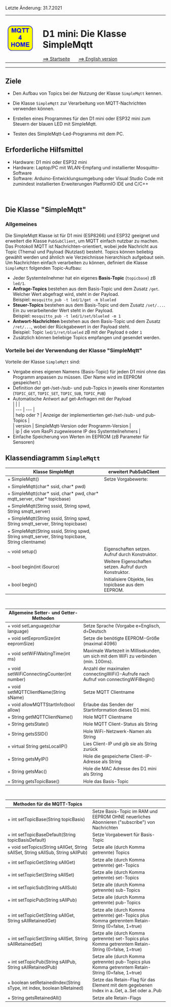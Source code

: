Letzte &Auml;nderung: 31.7.2021   
<table><tr><td><img src="logo/mqtt4home_96.png"></img></td><td>&nbsp;</td><td>
<h1>D1 mini: Die Klasse SimpleMqtt</h1>
<a href="../liesmich.md">==> Startseite</a> &nbsp; &nbsp; &nbsp; 
<a href="m4h202_D1SimpleMqtt_e.md">==> English version</a> &nbsp; &nbsp; &nbsp; 
</td></tr></table><hr>

## Ziele
* Den Aufbau von Topics bei der Nutzung der Klasse `SimpleMqtt` kennen.
* Die Klasse `SimpleMqtt` zur Verarbeitung von MQTT-Nachrichten verwenden können.

* Erstellen eines Programmes f&uuml;r den D1 mini oder ESP32 mini zum Steuern der blauen LED mit SimpleMqtt.
* Testen des SimpleMqtt-Led-Programms mit dem PC.

## Erforderliche Hilfsmittel
* Hardware: D1 mini oder ESP32 mini
* Hardware: Laptop/PC mit WLAN-Empfang und installierter Mosquitto-Software
* Software: Arduino-Entwicklungsumgebung oder Visual Studio Code mit zumindest installierten Erweiterungen PlatformIO IDE und C/C++

&nbsp;   
## Die Klasse "SimpleMqtt"
### Allgemeines
Die SimpleMqtt Klasse ist für D1 mini (ESP8266) und ESP32 geeignet und erweitert die Klasse `PubSubClient`, um MQTT einfach nutzbar zu machen.   
Das Protokoll MQTT ist Nachrichten-orientiert, wobei jede Nachricht aus Topic (Thema) und Payload (Nutzlast) besteht. Topics können beliebig gewählt werden und ähnlich wie Verzeichnisse hierarchisch aufgebaut sein.   
Um Nachrichten einfach verarbeiten zu können, definiert die Klasse `SimpleMqtt` folgenden Topic-Aufbau:   
* Jeder Systemteilnehmer hat ein eigenes __Basis-Topic__ (`topicbase`) zB `led/1`.
* __Anfrage-Topics__ bestehen aus dem Basis-Topic und dem Zusatz `/get`. Welcher Wert abgefragt wird, steht in der Payload.   
Beispiel: `mosquitto_pub -t led/1/get -m blueled`
* __Steuer-Topics__ bestehen aus dem Basis-Topic und dem Zusatz `/set/...`. Ein zu verarbeitender Wert steht in der Payload.   
Beispiel: `mosquitto_pub -t led/1/set/blueled -m 1`
* __Antwort-Nachrichten__ bestehen aus dem Basis-Topic und dem Zusatz `/ret/...`, wobei der Rückgabewert in der Payload steht.   
Beispiel: Topic `led/1/ret/blueled` zB mit der Payload `0` oder `1`
* Zusätzlich können beliebige Topics empfangen und gesendet werden.

### Vorteile bei der Verwendung der Klasse "SimpleMqtt"
Vorteile der Klasse `SimpleMqtt` sind:   
* Vergabe eines eigenen Namens (Basis-Topic) für jeden D1 mini ohne das Programm anpassen zu müssen. (Der Name wird im EEPROM gespeichert.)
* Definition der get-/set-/sub- und pub-Topics in jeweils einer Konstanten (`TOPIC_GET`, `TOPIC_SET`, `TOPIC_SUB`, `TOPIC_PUB`)
* Automatische Antwort auf get-Anfragen mit der Payload   
  |     |     |   
  | --- | --- |   
  | help oder ? | Anzeige der implementierten get-/set-/sub- und pub-Topics |   
  | version     | SimpleMqtt-Version oder Programm-Version           |   
  | ip          | die vom RasPi zugewiesene IP des Systemteilnehmers |   
* Einfache Speicherung von Werten im EEPROM (zB Parameter für Sensoren)

## Klassendiagramm `SimpleMqtt`

| Klasse SimpleMqtt                   | erweitert PubSubClient                            |
| ----------------------------------- | ------------------------------------------------- |
| + SimpleMqtt()                      | Setze Vorgabewerte: |
| + SimpleMqtt(char* ssid, char* pwd) | |
| + SimpleMqtt(char* ssid, char* pwd, char* mqtt_server, char* topicbase) | |
| + SimpleMqtt(String sssid, String spwd, String smqtt_server) | |
| + SimpleMqtt(String sssid, String spwd, String smqtt_server, String topicbase) | |
| + SimpleMqtt(String sssid, String spwd, String smqtt_server, String topicbase, String clientname) | |
| ~ void setup()                      | Eigenschaften setzen. Aufruf durch Konstruktor.             |
| ~ bool begin(int iSource)           | Weitere Eigenschaften setzen. Aufruf durch Konstruktor.     |
| + bool begin()                      | Initialisiere Objekte, lies topicbase aus dem EEPROM. |

&nbsp;

| Allgemeine Setter- und Getter-Methoden |     |
| -------------------------------------- | --- |
| + void setLanguage(char language)      | Setze Sprache (Vorgabe e=Englisch, d=Deutsch |
| + void setEepromSize(int eepromSize)   | Setze die benötigte EEPROM-Größe (maximal 4096) |
| + void setWiFiWaitingTime(int ms)      | Maximale Wartezeit in Millisekunden, um sich mit dem WiFi zu verbinden (min. 100ms). |
| + void setWiFiConnectingCounter(int number) | Anzahl der maximalen connectingWiFi()-Aufrufe nach Aufruf von connectingWiFiBegin() |
| + void setMQTTClientName(String sName) | Setze MQTT Clientname |
| + void allowMQTTStartInfo(bool allow)  | Erlaube das Senden der Startinformation dieses D1 mini. |
| + String  getMQTTClientName()          | Hole MQTT Clientname |
| + String  getsState()                  | Hole MQTT Client-Status als String  |
| + String  getsSSID()                   | Hole WiFi-Netzwerk-Namen als String |
| + virtual String getsLocalIP()         | Lies Client-IP und gib sie als String zurück |
| + String  getsMyIP()                   | Hole die gespeicherte Client-IP-Adresse als String |
| + String  getsMac()                    | Hole die MAC Adresse des D1 mini als String |
| + String  getsTopicBase()              | Hole das Basis-Topic |

&nbsp;

| Methoden für die MQTT-Topics |     |
| ---------------------------- | --- |
| + int setTopicBase(String topicBasis) | Setze Basis-Topic im RAM und EEPROM OHNE neuerliches Abonnieren ("subscribe") von Nachrichten |   
| + int setTopicBaseDefault(String topicBasisDefault) | Setze Vorgabewert für Basis-Topic |   
| + void setTopics(String sAllGet, String sAllSet, String sAllSub, String sAllPub) | Setze alle (durch Komma getrennte) Topics |   
| + int setTopicGet(String sAllGet) | Setze alle (durch Komma getrennte) get-Topics |   
| + int setTopicSet(String sAllSet) | Setze alle (durch Komma getrennte) set-Topics |   
| + int setTopicSub(String sAllSub) | Setze alle (durch Komma getrennte) sub-Topics |   
| + int setTopicPub(String sAllPub) | Setze alle (durch Komma getrennte) pub-Topics |   
| + int setTopicGet(String sAllGet, String sAllRetainedGet) | Setze alle (durch Komma getrennte) get-Topics plus Komma getrenntem Retain- String (0=false, 1=true) |   
| + int setTopicSet(String sAllSet, String sAllRetainedSet) | Setze alle (durch Komma getrennte) set-Topics plus Komma getrenntem Retain- String (0=false, 1=true) |   
| + int setTopicPub(String sAllPub, String sAllRetainedPub) | Setze alle (durch Komma getrennte) pub-Topics plus Komma getrenntem Retain- String (0=false, 1=true) |   
| + boolean setRetainedIndex(String sType, int index, boolean bRetained) | Setze das Retain-Flag für das Element mit dem gegebenen Index in a..Get, a..Set oder a..Pub |   
| + String  getsRetainedAll() | Setze alle Retain-Flags |   
